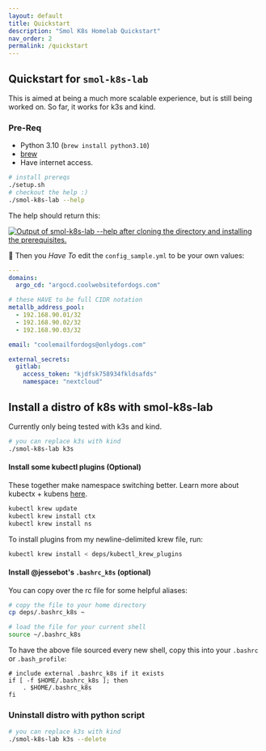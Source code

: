 ```yaml
---
layout: default
title: Quickstart
description: "Smol K8s Homelab Quickstart"
nav_order: 2
permalink: /quickstart
---
```


## Quickstart for `smol-k8s-lab`
This is aimed at being a much more scalable experience, but is still being worked on. So far, it works for k3s and kind.

### Pre-Req
- Python 3.10 (`brew install python3.10`)
- [brew](https://brew.sh)
- Have internet access.

```bash
# install prereqs
./setup.sh
# checkout the help :)
./smol-k8s-lab --help
```

The help should return this:

[<img src="https://raw.githubusercontent.com/jessebot/smol_k8s_homelab/main/docs/screenshots/help_text.svg" alt="Output of smol-k8s-lab --help after cloning the directory and installing the prerequisites.">](https://raw.githubusercontent.com/jessebot/smol_k8s_homelab/main/docs/screenshots/help_text.svg)

🔔 Then you *Have To* edit the `config_sample.yml` to be your own values:

```yaml
---
domains:
  argo_cd: "argocd.coolwebsitefordogs.com"

# these HAVE to be full CIDR notation
metallb_address_pool:
  - 192.168.90.01/32
  - 192.168.90.02/32
  - 192.168.90.03/32

email: "coolemailfordogs@onlydogs.com"

external_secrets:
  gitlab:
    access_token: "kjdfsk758934fkldsafds"
    namespace: "nextcloud"
```

## Install a distro of k8s with smol-k8s-lab
Currently only being tested with k3s and kind.
```bash
# you can replace k3s with kind
./smol-k8s-lab k3s
```

#### Install some kubectl plugins (Optional)
These together make namespace switching better. Learn more about kubectx + kubens [here](https://github.com/ahmetb/kubectx).
```bash
kubectl krew update
kubectl krew install ctx
kubectl krew install ns
```
To install plugins from my newline-delimited krew file, run:
```bash
kubectl krew install < deps/kubectl_krew_plugins
```

#### Install @jessebot's `.bashrc_k8s` (optional)
You can copy over the rc file for some helpful aliases:
```bash
# copy the file to your home directory
cp deps/.bashrc_k8s ~

# load the file for your current shell
source ~/.bashrc_k8s
```
To have the above file sourced every new shell, copy this into your `.bashrc` or `.bash_profile`:
```
# include external .bashrc_k8s if it exists
if [ -f $HOME/.bashrc_k8s ]; then
    . $HOME/.bashrc_k8s
fi
```

### Uninstall distro with python script
```bash
# you can replace k3s with kind
./smol-k8s-lab k3s --delete
```
